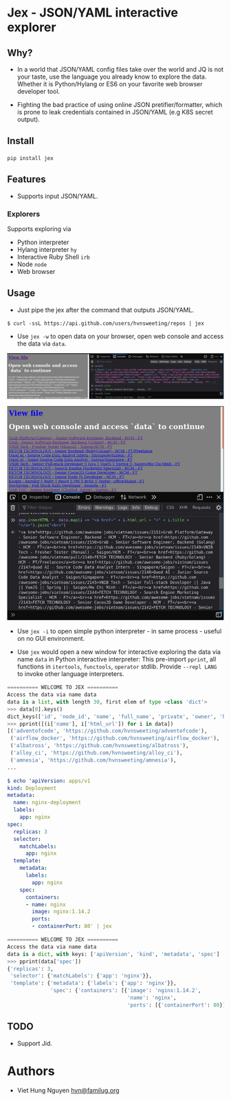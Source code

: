 # Jex - JSON/YAML interactive explorer

## Why?
- In a world that JSON/YAML config files take over the world and JQ is
not your taste, use the language you already know to explore the data.
Whether it is Python/Hylang or ES6 on your favorite web browser developer tool.

- Fighting the bad practice of using online JSON pretifier/formatter, which is
prone to leak credentials contained in JSON/YAML (e.g K8S secret output).

## Install

`pip install jex`

## Features
- Supports input JSON/YAML.

### Explorers
Supports exploring via
- Python interpreter
- Hylang interpreter `hy`
- Interactive Ruby Shell `irb`
- Node `node`
- Web browser

## Usage
- Just pipe the jex after the command that outputs JSON/YAML.
```
$ curl -ssL https://api.github.com/users/hvnsweeting/repos | jex
```

- Use `jex -w` to open data on your browser, open web console and access the data via `data`.

![Firefox](firefox.png)

![Firefox DOM](dom.png)

- Use `jex -i` to open simple python interpreter - in same process - useful on
no GUI environment.

- Use `jex` would open a new window for interactive exploring the data via name `data` in Python interactive interpreter:
This pre-import `pprint`, all functions in `itertools`, `functools`, `operator` stdlib.
Provide `--repl LANG` to invoke other language interpreters.

```python
========== WELCOME TO JEX ==========
Access the data via name data
data is a list, with length 30, first elem of type <class 'dict'>
>>> data[0].keys()
dict_keys(['id', 'node_id', 'name', 'full_name', 'private', 'owner', 'html_url', 'description', 'fork', 'url', 'forks_url', 'keys_url', 'collaborators_url', 'teams_url', 'hooks_url', 'issue_events_url', 'events_url', 'assignees_url', 'branches_url', 'tags_url', 'blobs_url', 'git_tags_url', 'git_refs_url', 'trees_url', 'statuses_url', 'languages_url', 'stargazers_url', 'contributors_url', 'subscribers_url', 'subscription_url', 'commits_url', 'git_commits_url', 'comments_url', 'issue_comment_url', 'contents_url', 'compare_url', 'merges_url', 'archive_url', 'downloads_url', 'issues_url', 'pulls_url', 'milestones_url', 'notifications_url', 'labels_url', 'releases_url', 'deployments_url', 'created_at', 'updated_at', 'pushed_at', 'git_url', 'ssh_url', 'clone_url', 'svn_url', 'homepage', 'size', 'stargazers_count', 'watchers_count', 'language', 'has_issues', 'has_projects', 'has_downloads', 'has_wiki', 'has_pages', 'forks_count', 'mirror_url', 'archived', 'disabled', 'open_issues_count', 'license', 'forks', 'open_issues', 'watchers', 'default_branch'])
>>> pprint([(i['name'], i['html_url']) for i in data])
[('adventofcode', 'https://github.com/hvnsweeting/adventofcode'),
 ('airflow_docker', 'https://github.com/hvnsweeting/airflow_docker'),
 ('albatross', 'https://github.com/hvnsweeting/albatross'),
 ('alloy_ci', 'https://github.com/hvnsweeting/alloy_ci'),
 ('amnesia', 'https://github.com/hvnsweeting/amnesia'),
...
```

```yaml
$ echo 'apiVersion: apps/v1
kind: Deployment
metadata:
  name: nginx-deployment
  labels:
    app: nginx
spec:
  replicas: 3
  selector:
    matchLabels:
      app: nginx
  template:
    metadata:
      labels:
        app: nginx
    spec:
      containers:
      - name: nginx
        image: nginx:1.14.2
        ports:
        - containerPort: 80' | jex
```

```python
========== WELCOME TO JEX ==========
Access the data via name data
data is a dict, with keys: ['apiVersion', 'kind', 'metadata', 'spec']
>>> pprint(data['spec'])
{'replicas': 3,
 'selector': {'matchLabels': {'app': 'nginx'}},
 'template': {'metadata': {'labels': {'app': 'nginx'}},
              'spec': {'containers': [{'image': 'nginx:1.14.2',
                                       'name': 'nginx',
                                       'ports': [{'containerPort': 80}]}]}}}

```

## TODO
- Support Jid.

# Authors
- Viet Hung Nguyen <hvn@familug.org>
